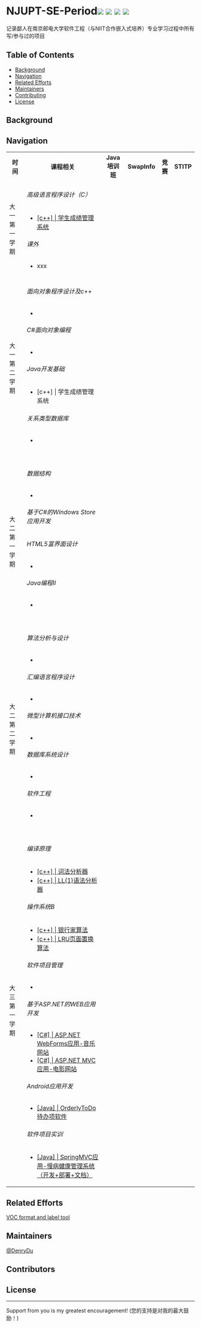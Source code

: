 # NJUPT-SE-Period![](https://img.shields.io/badge/university-NJUPT-blue.svg) ![](https://img.shields.io/badge/language-c-green.svg) ![](https://img.shields.io/badge/language-java-green.svg) ![](https://img.shields.io/badge/language-python-green.svg)
记录鄙人在南京邮电大学软件工程（与NIIT合作嵌入式培养）专业学习过程中所有写/参与过的项目


## Table of Contents
- [Background](#background)
- [Navigation](#navigation)
- [Related Efforts](#related-efforts)
- [Maintainers](#maintainers)
- [Contributing](#contributing)
- [License](#license)


## Background

## Navigation
<table>
  <!--表头-->
  <tr>
    <th>时间</th>
    <th>课程相关</th>
    <th>Java培训班</th>
    <th>SwapInfo</th>
    <th>竞赛</th>
    <th>STITP</th>
  </tr>
  <!--表格内容-->
  <!----------------------------大一第一学期------------------------------------>
  <tr>
    <td>大一第一学期</td>
    <!--大一第一学期-课程相关-->
    <td>

###### 高级语言程序设计（C）
* [[c++] | 学生成绩管理系统]()
###### 课外
* xxx
      
    </td>
    <!--大一第一学期-Java培训班-->
    <td>


    </td>
    <!--大一第一学期-SwapInfo-->
    <td>


    </td>
    <!--大一第一学期-竞赛-->
    <td>


    </td>
    <!--STITP-->
    <td rowspan=5>
      
    </td>
  </tr>
  <!--大一第二学期-->
  <tr>
    <td>大一第二学期</td>
    <!--大一第二学期-课程相关-->
    <td>

###### 面向对象程序设计及c++
* []()
###### C#面向对象编程
* []()
###### Java开发基础
* [c++] | 学生成绩管理系统
###### 关系类型数据库
* []()
      
    </td>
    <!--大一第二学期-Java培训班-->
    <td>


    </td>
    <!--大一第二学期-SwapInfo-->
    <td>


    </td>
    <!--大一第二学期-竞赛-->
    <td>
      
    </td>
  </tr>
  
  
  
  <!-----------------------------------------大二第一学期----------------------------------------->
  <tr>
    <td>大二第一学期</td>
    <!--大二第一学期-课程相关-->
    <td>

###### 数据结构
* []()
###### 基于C#的Windows Store应用开发
###### HTML5富界面设计
* []()
###### Java编程Ⅱ
* []()



      
    </td>
    <!--大二第一学期-Java培训班-->
    <td>


    </td>
    <!--大二第一学期-SwapInfo-->
    <td>


    </td>
    <!--大二第一学期-竞赛-->
    <td>
      
    </td>
  </tr>
  
  
  
  <!-----------------------------------大二第二学期------------------------------>
  <tr>
    <td>大二第二学期</td>
    <!--大二第二学期-课程相关-->
    <td>

###### 算法分析与设计
* []()
###### 汇编语言程序设计
* []()
###### 微型计算机接口技术
* []()
###### 数据库系统设计
* []()
###### 软件工程
* []()
      
    </td>
    <!--大二第二学期-Java培训班-->
    <td>


    </td>
    <!--大二第二学期-SwapInfo-->
    <td>


    </td>
    <!--大二第二学期-竞赛-->
    <td>
     
    </td>
  </tr>
  
  
  <!-----------------------------------------大三第一学期----------------------------------------->
  <tr>
    <td>大三第一学期</td>
    <!--大三第一学期-课程相关-->
    <td>

###### 编译原理
* [[c++] | 词法分析器]()
* [[c++] | LL(1)语法分析器]()
###### 操作系统B
* [[c++] | 银行家算法]()
* [[c++] | LRU页面置换算法]()
###### 软件项目管理
* []()
###### 基于ASP.NET的WEB应用开发
* [[C#] | ASP.NET WebForms应用-音乐网站]()
* [[C#] | ASP.NET MVC应用-电影网站]()
###### Android应用开发
* [[Java] | OrderlyToDo待办项软件]()
###### 软件项目实训
* [[Java] | SpringMVC应用-慢病健康管理系统（开发+部署+文档）]()

      
    </td>
    <!--大三第一学期-Java培训班-->
    <td>


    </td>
    <!--大三第一学期-SwapInfo-->
    <td>


    </td>
    <!--大三第一学期-竞赛-->
    <td>
      
    </td>
  </tr>
</table>


## Related Efforts
[VOC format and label tool](https://github.com/DenryDu/VOC-format-label)
## Maintainers
[@DenryDu](https://github.com/DenryDu)
## Contributors
## License
***
Support from you is my greatest encouragement! (您的支持是对我的最大鼓励！)       



